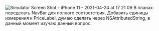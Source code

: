 
![Simulator Screen Shot - iPhone 11 - 2021-04-24 at 17 21 09](https://user-images.githubusercontent.com/78151775/115961988-ce628900-a521-11eb-871d-9b98bb6f59f6.png)
В планах:
переделать NavBar для полного соответствия, 
Добавить единицы измерения к PriceLabel, думаю сделать через NSAttributedString, в данный момент изучаю данный вопрос.
